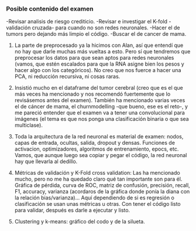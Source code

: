 ### Posible contenido del examen

-Revisar analisis de riesgo crediticio.
-Revisar e investigar el K-fold - validación cruzada- para cuando no son redes neuronales.
-Hacer el de tumors pero dejando más limpio el código.
-Buscar el de cancer de mama.


1. La parte de preprocesado ya la hicimos con Alan, así que entendí que no hay que darle muchas más vueltas a esto. Pero sí que tendremos que preprocesar los datos para que sean aptos para redes neuronales (vamos, que estén escalados para que la RNA asigne bien los pesos y hacer algo con los categóricos). No creo que nos fuerce a hacer una PCA, ni reducción recursiva, ni cosas raras.

2. Insistió mucho en el dataframe del tumor cerebral (creo que es el que más veces ha mencionado y nos recomendó fuertemente que lo revisásemos antes del examen). También ha mencionado varias veces el de cáncer de mama, el churnmodelling -que bueno, ese es el reto-, y me pareció entender que el examen va a tener una convolucional para imágenes (el tema es que nos ponga una clasificación binaria o que sea multiclase). 

3. Toda la arquitectura de la red neuronal es material de examen: nodos, capas de entrada, ocultas, salida, dropout y densas. Funciones de activacion, optimizadores, algoritmos de entrenamiento, epocs, etc. Vamos, que aunque luego sea copiar y pegar el código, la red neuronal hay que llevarla al dedillo.

4. Métricas de validación y K-Fold cross validation: Las ha mencionado mucho, pero no me ha quedado claro qué tan importante son para él. Gráfica de pérdida, curva de ROC, matriz de confusión, precisión, recall, F1,  accuracy, varianza (acordaros de la gráfica donde ponía la diana con la relación bias/varianza)... Aquí dependiendo de si es regresión o clasificación se usan unas métricas u otras. Con tener el código listo para validar, después es darle a ejecutar y listo.

5. Clustering y k-means: gráfico del codo y de la silueta.


